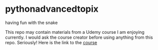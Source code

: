 # pythonadvancedtopix
having fun with the snake

This repo may contain materials from a Udemy course I am enjoying currently. 
I would ask the course creator before using anything from this repo. Seriously!
Here is the link to the [course](https://www.udemy.com/course/python-beyond-the-basics-object-oriented-programming/)

